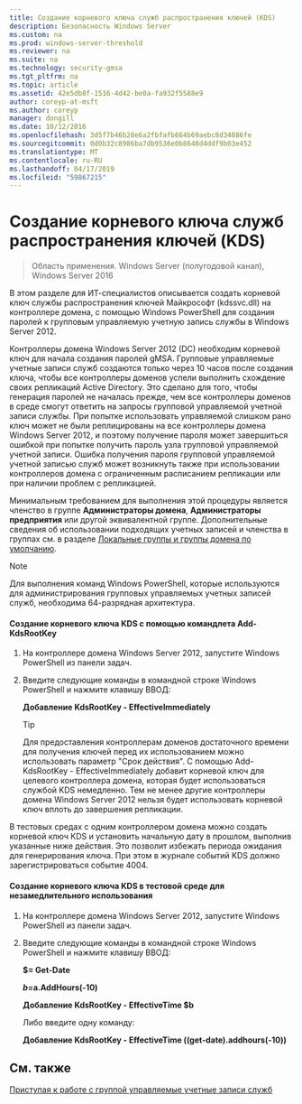 ```yaml
---
title: Создание корневого ключа служб распространения ключей (KDS)
description: Безопасность Windows Server
ms.custom: na
ms.prod: windows-server-threshold
ms.reviewer: na
ms.suite: na
ms.technology: security-gmsa
ms.tgt_pltfrm: na
ms.topic: article
ms.assetid: 42e5db8f-1516-4d42-be0a-fa932f5588e9
author: coreyp-at-msft
ms.author: coreyp
manager: dongill
ms.date: 10/12/2016
ms.openlocfilehash: 3d5f7b46b28e6a2fbfafb664b69aebc8d34886fe
ms.sourcegitcommit: 0d0b32c8986ba7db9536e0b8648d4ddf9b03e452
ms.translationtype: MT
ms.contentlocale: ru-RU
ms.lasthandoff: 04/17/2019
ms.locfileid: "59867215"
---
```

# <a name="create-the-key-distribution-services-kds-root-key"></a>Создание корневого ключа служб распространения ключей (KDS)

>Область применения. Windows Server (полугодовой канал), Windows Server 2016

В этом разделе для ИТ-специалистов описывается создать корневой ключ службы распространения ключей Майкрософт (kdssvc.dll) на контроллере домена, с помощью Windows PowerShell для создания паролей к групповым управляемую учетную запись службы в Windows Server 2012.

 Контроллеры домена Windows Server 2012 (DC) необходим корневой ключ для начала создания паролей gMSA. Групповые управляемые учетные записи служб создаются только через 10 часов после создания ключа, чтобы все контроллеры доменов успели выполнить схождение своих репликаций Active Directory. Это сделано для того, чтобы генерация паролей не началась прежде, чем все контроллеры доменов в среде смогут ответить на запросы групповой управляемой учетной записи службы.  При попытке использовать управляемой слишком рано ключ может не были реплицированы на все контроллеры домена Windows Server 2012, и поэтому получение пароля может завершиться ошибкой при попытке получить пароль узла групповой управляемой учетной записи. Ошибка получения пароля групповой управляемой учетной записью служб может возникнуть также при использовании контроллеров домена с ограниченным расписанием репликации или при наличии проблем с репликацией.

Минимальным требованием для выполнения этой процедуры является членство в группе **Администраторы домена**, **Администраторы предприятия** или другой эквивалентной группе. Дополнительные сведения об использовании подходящих учетных записей и членства в группах см. в разделе [Локальные группы и группы домена по умолчанию](https://technet.microsoft.com/library/dd728026(WS.10).aspx).

> [!NOTE]
> Для выполнения команд Windows PowerShell, которые используются для администрирования групповых управляемых учетных записей служб, необходима 64-разрядная архитектура.

#### <a name="to-create-the-kds-root-key-using-the-add-kdsrootkey-cmdlet"></a>Создание корневого ключа KDS с помощью командлета Add-KdsRootKey

1.  На контроллере домена Windows Server 2012, запустите Windows PowerShell из панели задач.

2.  Введите следующие команды в командной строке Windows PowerShell и нажмите клавишу ВВОД:

    **Добавление KdsRootKey - EffectiveImmediately**

    > [!TIP]
    > Для предоставления контроллерам доменов достаточного времени для получения ключей перед их использованием можно использовать параметр "Срок действия". С помощью Add-KdsRootKey - EffectiveImmediately добавит корневой ключ для целевого контроллера домена, которая будет использоваться службой KDS немедленно. Тем не менее другие контроллеры домена Windows Server 2012 нельзя будет использовать корневой ключ вплоть до завершения репликации.

В тестовых средах с одним контроллером домена можно создать корневой ключ KDS и установить начальную дату в прошлом, выполнив указанные ниже действия. Это позволит избежать периода ожидания для генерирования ключа. При этом в журнале событий KDS должно зарегистрироваться событие 4004.

#### <a name="to-create-the-kds-root-key-in-a-test-environment-for-immediate-effectiveness"></a>Создание корневого ключа KDS в тестовой среде для незамедлительного использования

1.  На контроллере домена Windows Server 2012, запустите Windows PowerShell из панели задач.

2.  Введите следующие команды в командной строке Windows PowerShell и нажмите клавишу ВВОД:

    **$= Get-Date**

    **$b=$a.AddHours(-10)**

    **Добавление KdsRootKey - EffectiveTime $b**

    Либо введите одну команду:

    **Добавление KdsRootKey - EffectiveTime ((get-date).addhours(-10))**

## <a name="see-also"></a>См. также
[Приступая к работе с группой управляемые учетные записи служб](getting-started-with-group-managed-service-accounts.md)


